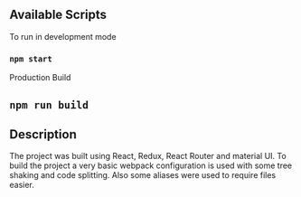 
## Available Scripts

To run in development mode

### `npm start`

Production Build

## `npm run build`

## Description

The project was built using React, Redux, React Router and material UI. To build the project a very basic webpack configuration is used with some tree shaking and code splitting. Also some aliases were used to require files easier.
